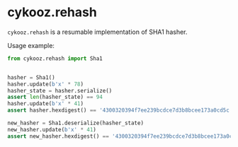 # cykooz.rehash

`cykooz.rehash` is a resumable implementation of SHA1 hasher.

Usage example:

```python
from cykooz.rehash import Sha1


hasher = Sha1()
hasher.update(b'x' * 78)
hasher_state = hasher.serialize()
assert len(hasher_state) == 94
hasher.update(b'x' * 41)
assert hasher.hexdigest() == '4300320394f7ee239bcdce7d3b8bcee173a0cd5c'

new_hasher = Sha1.deserialize(hasher_state)
new_hasher.update(b'x' * 41)
assert new_hasher.hexdigest() == '4300320394f7ee239bcdce7d3b8bcee173a0cd5c'
```
